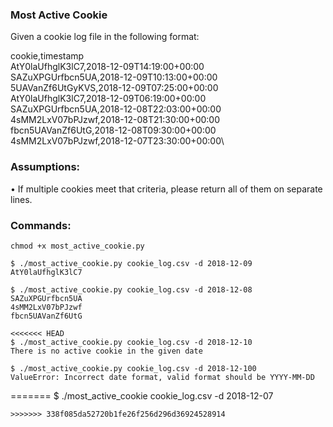 ### Most Active Cookie
Given a cookie log file in the following format:

cookie,timestamp\
AtY0laUfhglK3lC7,2018-12-09T14:19:00+00:00\
SAZuXPGUrfbcn5UA,2018-12-09T10:13:00+00:00\
5UAVanZf6UtGyKVS,2018-12-09T07:25:00+00:00\
AtY0laUfhglK3lC7,2018-12-09T06:19:00+00:00\
SAZuXPGUrfbcn5UA,2018-12-08T22:03:00+00:00\
4sMM2LxV07bPJzwf,2018-12-08T21:30:00+00:00\
fbcn5UAVanZf6UtG,2018-12-08T09:30:00+00:00\
4sMM2LxV07bPJzwf,2018-12-07T23:30:00+00:00\

### Assumptions:
• If multiple cookies meet that criteria, please return all of them on separate lines.

### Commands:
```
chmod +x most_active_cookie.py

$ ./most_active_cookie.py cookie_log.csv -d 2018-12-09
AtY0laUfhglK3lC7

$ ./most_active_cookie.py cookie_log.csv -d 2018-12-08
SAZuXPGUrfbcn5UA
4sMM2LxV07bPJzwf
fbcn5UAVanZf6UtG

<<<<<<< HEAD
$ ./most_active_cookie.py cookie_log.csv -d 2018-12-10
There is no active cookie in the given date

$ ./most_active_cookie.py cookie_log.csv -d 2018-12-100
ValueError: Incorrect date format, valid format should be YYYY-MM-DD
```
=======
$ ./most_active_cookie cookie_log.csv -d 2018-12-07
```
>>>>>>> 338f085da52720b1fe26f256d296d36924528914
